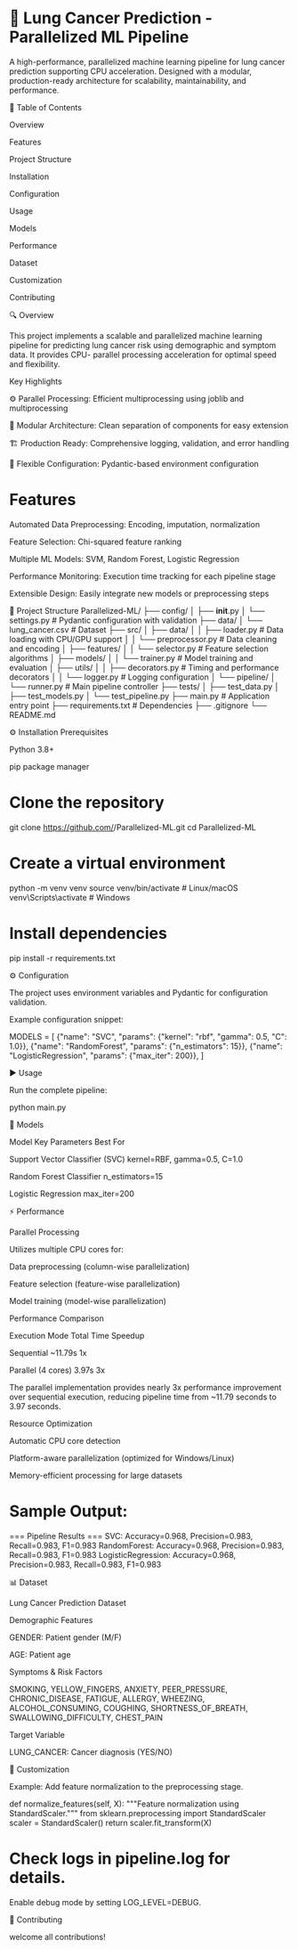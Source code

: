 # 🏥 Lung Cancer Prediction - Parallelized ML Pipeline

A high-performance, parallelized machine learning pipeline for lung cancer prediction supporting CPU acceleration. Designed with a modular, production-ready architecture for scalability, maintainability, and performance.

📑 Table of Contents

Overview

Features

Project Structure

Installation

Configuration

Usage

Models

Performance

Dataset

Customization

Contributing

🔍 Overview

This project implements a scalable and parallelized machine learning pipeline for predicting lung cancer risk using demographic and symptom data. It provides CPU- parallel processing acceleration for optimal speed and flexibility.

Key Highlights

⚙️ Parallel Processing: Efficient multiprocessing using joblib and multiprocessing

🧩 Modular Architecture: Clean separation of components for easy extension

🏗️ Production Ready: Comprehensive logging, validation, and error handling

🔧 Flexible Configuration: Pydantic-based environment configuration

# Features

Automated Data Preprocessing: Encoding, imputation, normalization

Feature Selection: Chi-squared feature ranking

Multiple ML Models: SVM, Random Forest, Logistic Regression

Performance Monitoring: Execution time tracking for each pipeline stage

Extensible Design: Easily integrate new models or preprocessing steps

📂 Project Structure
Parallelized-ML/
├── config/
│   ├── __init__.py
│   └── settings.py          # Pydantic configuration with validation
├── data/
│   └── lung_cancer.csv      # Dataset
├── src/
│   ├── data/
│   │   ├── loader.py        # Data loading with CPU/GPU support
│   │   └── preprocessor.py  # Data cleaning and encoding
│   ├── features/
│   │   └── selector.py      # Feature selection algorithms
│   ├── models/
│   │   └── trainer.py       # Model training and evaluation
│   ├── utils/
│   │   ├── decorators.py    # Timing and performance decorators
│   │   └── logger.py        # Logging configuration
│   └── pipeline/
│       └── runner.py        # Main pipeline controller
├── tests/
│   ├── test_data.py
│   ├── test_models.py
│   └── test_pipeline.py
├── main.py                  # Application entry point
├── requirements.txt          # Dependencies
├── .gitignore
└── README.md

⚙️ Installation
Prerequisites

Python 3.8+

pip package manager

# Clone the repository
git clone https://github.com/<your-username>/Parallelized-ML.git
cd Parallelized-ML

# Create a virtual environment
python -m venv venv
source venv/bin/activate     # Linux/macOS
venv\Scripts\activate        # Windows

# Install dependencies
pip install -r requirements.txt

⚙️ Configuration

The project uses environment variables and Pydantic for configuration validation.

Example configuration snippet:

MODELS = [
    {"name": "SVC", "params": {"kernel": "rbf", "gamma": 0.5, "C": 1.0}},
    {"name": "RandomForest", "params": {"n_estimators": 15}},
    {"name": "LogisticRegression", "params": {"max_iter": 200}},
]

▶️ Usage

Run the complete pipeline:

python main.py

🤖 Models

Model	Key Parameters	Best For

Support Vector Classifier (SVC)	kernel=RBF, gamma=0.5, C=1.0	

Random Forest Classifier	n_estimators=15	

Logistic Regression	max_iter=200

⚡ Performance

Parallel Processing

Utilizes multiple CPU cores for:

Data preprocessing (column-wise parallelization)

Feature selection (feature-wise parallelization)

Model training (model-wise parallelization)

Performance Comparison

Execution Mode	Total Time	Speedup

Sequential	~11.79s	1x

Parallel (4 cores)	3.97s	3x

The parallel implementation provides nearly 3x performance improvement over sequential execution, reducing pipeline time from ~11.79 seconds to 3.97 seconds.

Resource Optimization

Automatic CPU core detection

Platform-aware parallelization (optimized for Windows/Linux)

Memory-efficient processing for large datasets

# Sample Output:

=== Pipeline Results ===
SVC: Accuracy=0.968, Precision=0.983, Recall=0.983, F1=0.983
RandomForest: Accuracy=0.968, Precision=0.983, Recall=0.983, F1=0.983
LogisticRegression: Accuracy=0.968, Precision=0.983, Recall=0.983, F1=0.983

📊 Dataset

Lung Cancer Prediction Dataset

Demographic Features

GENDER: Patient gender (M/F)

AGE: Patient age

Symptoms & Risk Factors

SMOKING, YELLOW_FINGERS, ANXIETY, PEER_PRESSURE, CHRONIC_DISEASE,
FATIGUE, ALLERGY, WHEEZING, ALCOHOL_CONSUMING,
COUGHING, SHORTNESS_OF_BREATH, SWALLOWING_DIFFICULTY, CHEST_PAIN

Target Variable

LUNG_CANCER: Cancer diagnosis (YES/NO)

🔧 Customization

Example: Add feature normalization to the preprocessing stage.

def normalize_features(self, X):
    """Feature normalization using StandardScaler."""
    from sklearn.preprocessing import StandardScaler
    scaler = StandardScaler()
    return scaler.fit_transform(X)

# Check logs in pipeline.log for details.

Enable debug mode by setting LOG_LEVEL=DEBUG.

🤝 Contributing

welcome all contributions!
